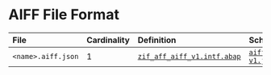# AIFF File Format

File | Cardinality | Definition | Schema | Example
:--- | :--- | :--- | :--- | :---
`<name>.aiff.json` | 1 | [`zif_aff_aiff_v1.intf.abap`](./type/zif_aff_aiff_v1.intf.abap) | [`aiff-v1.json`](./aiff-v1.json)  | [`z_aff_example_aiff.aiff.json`](./examples/z_aff_example_aiff.aiff.json)

